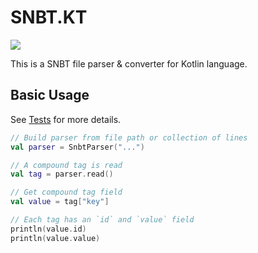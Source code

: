 # SNBT.KT

![](https://github.com/LinHeLurking/SNBT.KT/actions/workflows/gradle.yml/badge.svg)

This is a SNBT file parser & converter for Kotlin language.

## Basic Usage

>
See [Tests](https://github.com/LinHeLurking/SNBT.KT/blob/main/src/test/kotlin/online/ruin_of_future/snbt/TestParser.kt)
for more details.

```Kotlin
// Build parser from file path or collection of lines
val parser = SnbtParser("...")

// A compound tag is read
val tag = parser.read()

// Get compound tag field
val value = tag["key"]

// Each tag has an `id` and `value` field
println(value.id)
println(value.value)
```
